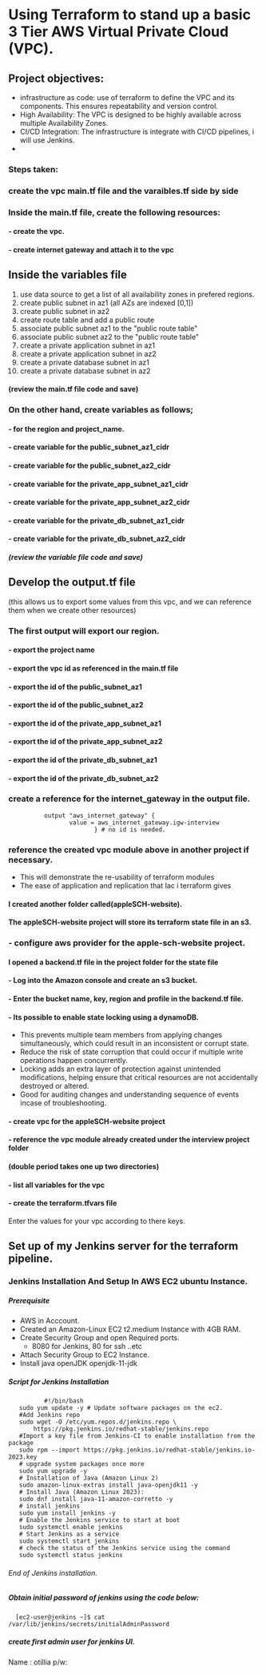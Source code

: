 # Using Terraform to stand up a basic 3 Tier AWS Virtual Private Cloud (VPC).
## Project objectives:
+ infrastructure as code: use of terraform to define the VPC and its components. This ensures repeatability and version control.
+ High Availability: The VPC is designed to be highly available across multiple Availability Zones.
+ CI/CD Integration: The infrastructure is integrate with CI/CD pipelines, i will use Jenkins.
+ 
### Steps taken:
### create the vpc main.tf file and the varaibles.tf side by side
### Inside the main.tf file, create the following resources:
#### - create the vpc.
#### - create internet gateway and attach it to the vpc
## Inside the variables file

1. use data source to get a list of all availability zones in prefered regions.
2. create public subnet in az1 (all AZs are indexed [0,1])
3. create public subnet in az2
4. create route table and add a public route
5. associate public subnet az1 to the "public route table"
6. associate public subnet az2 to the "public route table"
7. create a private application subnet in az1
8. create a private application subnet in az2
9. create a private database subnet in az1
10. create a private database subnet in az2

####  (review the main.tf file code and save)
### On the other hand, create variables as follows;
#### - for the region and project_name.
#### - create variable for the public_subnet_az1_cidr
#### - create variable for the public_subnet_az2_cidr
#### - create variable for the private_app_subnet_az1_cidr
#### - create variable for the private_app_subnet_az2_cidr
#### - create variable for the private_db_subnet_az1_cidr
#### - create variable for the private_db_subnet_az2_cidr
##### (review the variable file code and save)
## Develop the output.tf file 
(this allows us to export some values from this vpc, and we can reference them when we create other resources)
### The first output will export our region.
#### - export the project name
#### - export the vpc id as referenced in the main.tf file
#### - export the id of the public_subnet_az1
#### - export the id of the public_subnet_az2
#### - export the id of the private_app_subnet_az1
#### - export the id of the private_app_subnet_az2
#### - export the id of the private_db_subnet_az1
#### - export the id of the private_db_subnet_az2
### create a reference for the internet_gateway in the output file.
              output "aws_internet_gateway" { 
                     value = aws_internet_gateway.igw-interview 
                            } # no id is needed.
### reference the created vpc module above in another project if necessary.
*  This will demonstrate the re-usability of terraform modules
* The ease of application and replication that Iac i terraform gives
#### I created another folder called(appleSCH-website).
#### The appleSCH-website project will store its terraform state file in an s3.
### - configure aws provider for the apple-sch-website project.
####  I opened a backend.tf file in the project folder for the state file
#### - Log into the Amazon console and create an s3 bucket.
#### - Enter the bucket name, key, region and profile in the backend.tf file.
#### - Its possible to enable state locking using a dynamoDB. 
+ This prevents multiple team members from applying changes simultaneously, which could result in an inconsistent or corrupt state.
+ Reduce the risk of state corruption that could occur if multiple write operations happen concurrently.
+ Locking adds an extra layer of protection against unintended modifications, helping ensure that critical resources are not accidentally destroyed or altered.
+ Good for auditing changes and understanding sequence of events incase of troubleshooting.
#### - create vpc for the appleSCH-website project
#### - reference the vpc module already created under the interview project folder
#### (double period takes one up two directories)
#### - list all variables for the vpc
#### - create the terraform.tfvars file
Enter the values for your vpc according to there keys.
## Set up of my Jenkins server for the terraform pipeline.
### Jenkins Installation And Setup In AWS EC2 ubuntu Instance.
##### Prerequisite
+ AWS in Acccount.
+ Created an Amazon-Linux EC2 t2.medium Instance with 4GB RAM.
+ Create Security Group and open Required ports.
   + 8080 for Jenkins, 80 for ssh ..etc
+ Attach Security Group to EC2 Instance.
+ Install java openJDK openjdk-11-jdk
##### Script for Jenkins Installation
              #!/bin/bash
       sudo yum update -y # Update software packages on the ec2.
       #Add Jenkins repo
       sudo wget -O /etc/yum.repos.d/jenkins.repo \
           https://pkg.jenkins.io/redhat-stable/jenkins.repo
       #Import a key file from Jenkins-CI to enable installation from the package 
       sudo rpm --import https://pkg.jenkins.io/redhat-stable/jenkins.io-2023.key
       # upgrade system packages once more
       sudo yum upgrade -y
       # Installation of Java (Amazon Linux 2)
       sudo amazon-linux-extras install java-openjdk11 -y
       # Install Java (Amazon Linux 2023):
       sudo dnf install java-11-amazon-corretto -y
       # install jenkins
       sudo yum install jenkins -y
       # Enable the Jenkins service to start at boot
       sudo systemctl enable jenkins
       # Start Jenkins as a service
       sudo systemctl start jenkins 
       # check the status of the Jenkins service using the command
       sudo systemctl status jenkins
###### End of Jenkins installation.
##### Obtain initial password of jenkins using the code below:
      [ec2-user@jenkins ~]$ cat /var/lib/jenkins/secrets/initialAdminPassword
##### create first admin user for jenkins UI.
Name : otillia
p/w: 
        
